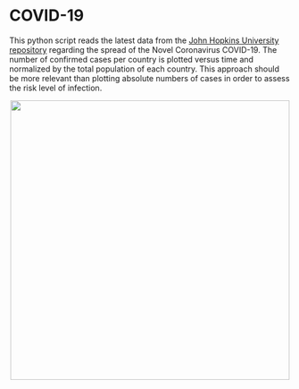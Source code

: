 # COVID-19
This python script reads the latest data from the [John Hopkins University repository](https://github.com/CSSEGISandData/COVID-19) regarding the spread of the Novel Coronavirus COVID-19.
The number of confirmed cases per country is plotted versus time and normalized by the total population of each country. This approach should be more relevant than plotting absolute numbers of cases in order to assess the risk level of infection.

<p align="center">
  <img src="https://github.com/tim-klein/COVID-19/images/Covid19.png" width="500"></div>
</p>
